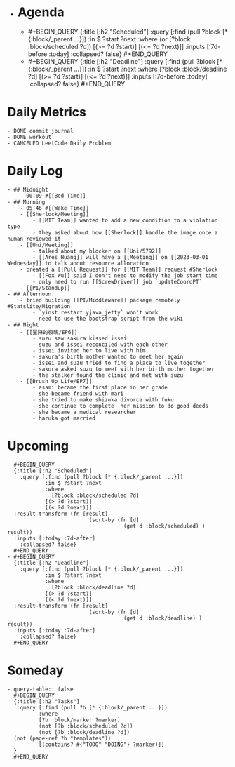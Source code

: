 - # Agenda
	- #+BEGIN_QUERY
	  {:title [:h2 "Scheduled"]
	    :query [:find (pull ?block [* {:block/_parent ...}])
	            :in $ ?start ?next
	            :where
	            (or
	              [?block :block/scheduled ?d])
	            [(>= ?d ?start)]
	            [(<= ?d ?next)]]
	  :inputs [:7d-before :today]
	    :collapsed? false}
	  #+END_QUERY
	- #+BEGIN_QUERY
	  {:title [:h2 "Deadline"]
	    :query [:find (pull ?block [* {:block/_parent ...}])
	            :in $ ?start ?next
	            :where
	              [?block :block/deadline ?d]
	            [(>= ?d ?start)]
	            [(<= ?d ?next)]]
	    :inputs [:7d-before :today]
	    :collapsed? false}
	  #+END_QUERY
# Daily Metrics
	- DONE commit journal
	- DONE workout
	- CANCELED LeetCode Daily Problem
# Daily Log
	- ## Midnight
		- 00:09 #[[Bed Time]]
	- ## Morning
		- 05:46 #[[Wake Time]]
		- [[Sherlock/Meeting]]
			- [[MIT Team]] wanted to add a new condition to a violation type
			- they asked about how [[Sherlock]] handle the image once a human reviewed it
		- [[Uni/Meeting]]
			- talked about my blocker on [[Uni/5792]]
			- [[Ares Huang]] will have a [[Meeting]] on [[2023-03-01 Wednesday]] to talk about resource allocation
		- created a [[Pull Request]] for [[MIT Team]] request #Sherlock
			- [[Fox Wu]] said I don't need to modify the job start time
			- only need to run [[ScrewDriver]] job `updateCoordPT`
		- [[PI/Standup]]
	- ## Afternoon
		- tried building [[PI/Middleware]] package remotely #Statslite/Migration
			- `yinst restart yjava_jetty` won't work
			- need to use the bootstrap script from the wiki
	- ## Night
		- [[星降的夜晚/EP6]]
			- suzu saw sakura kissed issei
			- suzu and issei reconciled with each other
			- issei invited her to live with him
			- sakura's birth mother wanted to meet her again
			- issei and suzu tried to find a place to live together
			- sakura asked suzu to meet with her birth mother together
			- the stalker found the clinic and met with suzu
		- [[Brush Up Life/EP7]]
			- asami became the first place in her grade
			- she became friend with mari
			- she tried to make shizuka divorce with fuku
			- she continue to complete  her mission to do good deeds
			- she became a medical researcher
			- haruka got married
# Upcoming
	- #+BEGIN_QUERY
	  {:title [:h2 "Scheduled"]
	    :query [:find (pull ?block [* {:block/_parent ...}])
	            :in $ ?start ?next
	            :where
	              [?block :block/scheduled ?d]
	            [(> ?d ?start)]
	            [(< ?d ?next)]]
	  :result-transform (fn [result]
	                          (sort-by (fn [d]
	                                     (get d :block/scheduled) ) result))    
	  :inputs [:today :7d-after]
	    :collapsed? false}
	  #+END_QUERY
	- #+BEGIN_QUERY
	  {:title [:h2 "Deadline"]
	    :query [:find (pull ?block [* {:block/_parent ...}])
	            :in $ ?start ?next
	            :where
	              [?block :block/deadline ?d]
	            [(> ?d ?start)]
	            [(< ?d ?next)]]
	  :result-transform (fn [result]
	                          (sort-by (fn [d]
	                                     (get d :block/deadline) ) result))    
	  :inputs [:today :7d-after]
	    :collapsed? false}
	  #+END_QUERY
# Someday
	- query-table:: false
	  #+BEGIN_QUERY
	  {:title [:h2 "Tasks"]
	   :query [:find (pull ?b [* {:block/_parent ...}])
	          :where
	          [?b :block/marker ?marker]
	          (not [?b :block/scheduled ?d])
	          (not [?b :block/deadline ?d])
	  (not (page-ref ?b "templates"))
	          [(contains? #{"TODO" "DOING"} ?marker)]]
	  }
	  #+END_QUERY